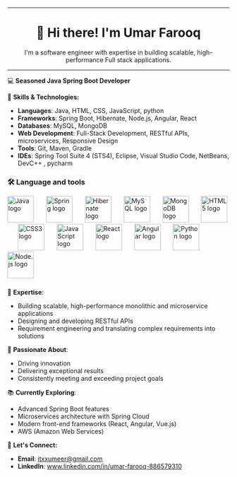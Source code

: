 ### <hr>

<h1 align="center">👋 Hi there! I'm Umar Farooq</h1>

<p align="center">I'm a software engineer with expertise in building scalable, high-performance Full stack applications.</p>

<hr>


💻 **Seasoned Java Spring Boot Developer**

🌟 **Skills & Technologies:**
- **Languages**: Java, HTML, CSS, JavaScript, python
- **Frameworks**: Spring Boot, Hibernate, Node.js, Angular, React
- **Databases**: MySQL, MongoDB
- **Web Development**: Full-Stack Development, RESTful APIs, microservices, Responsive Design
- **Tools**: Git, Maven, Gradle
- **IDEs**: Spring Tool Suite 4 (STS4), Eclipse, Visual Studio Code, NetBeans, DevC++ , pycharm 

<h3 align="left">🛠 Language and tools</h3>

<div align="left">
  <img src="https://cdn.jsdelivr.net/gh/devicons/devicon/icons/java/java-original-wordmark.svg" height="60" alt="Java logo"  />
  <img width="20" />
  <img src="https://cdn.jsdelivr.net/gh/devicons/devicon/icons/spring/spring-original-wordmark.svg" height="60" alt="Spring logo"  />
  <img width="20" />
  <img src="https://cdn.jsdelivr.net/gh/devicons/devicon/icons/hibernate/hibernate-original-wordmark.svg" height="60" alt="Hibernate logo"  />
  <img width="20" />
  <img src="https://cdn.jsdelivr.net/gh/devicons/devicon/icons/mysql/mysql-original-wordmark.svg" height="60" alt="MySQL logo"  />
  <img width="20" />
 
<img src="https://cdn.jsdelivr.net/gh/devicons/devicon/icons/mongodb/mongodb-original.svg" height="60" alt="MongoDB logo" />
 <img width="20" />
  <img src="https://cdn.jsdelivr.net/gh/devicons/devicon/icons/html5/html5-original-wordmark.svg" height="60" alt="HTML5 logo"  />
  <img width="20" />
  <img src="https://cdn.jsdelivr.net/gh/devicons/devicon/icons/css3/css3-original-wordmark.svg" height="60" alt="CSS3 logo"  />
  <img width="20" />
  <img src="https://cdn.jsdelivr.net/gh/devicons/devicon/icons/javascript/javascript-original.svg" height="60" alt="JavaScript logo"  />
  <img width="20" />
   <img src="https://cdn.jsdelivr.net/gh/devicons/devicon/icons/react/react-original-wordmark.svg" height="60" alt="React logo"  />
  <img width="20" />
<img src="https://cdn.jsdelivr.net/gh/devicons/devicon/icons/angularjs/angularjs-original.svg" height="60" alt="Angular logo" />

  <img width="20" />
  <img src="https://cdn.jsdelivr.net/gh/devicons/devicon/icons/python/python-original.svg" height="60" alt="Python logo"  />
  <img width="20" />
<img src="https://cdn.jsdelivr.net/gh/devicons/devicon/icons/nodejs/nodejs-original.svg" height="60" alt="Node.js logo" />

</div>


### 


### 

### 


🔧 **Expertise**:
- Building scalable, high-performance monolithic and microservice applications
- Designing and developing RESTful APIs
- Requirement engineering and translating complex requirements into solutions

🚀 **Passionate About**:
- Driving innovation
- Delivering exceptional results
- Consistently meeting and exceeding project goals

📚 **Currently Exploring**:
- Advanced Spring Boot features
- Microservices architecture with Spring Cloud
- Modern front-end frameworks (React, Angular, Vue.js)
- AWS (Amazon Web Services)

💬 **Let's Connect:**
- **Email**: itxxumeer@gmail.com
- **LinkedIn**: www.linkedin.com/in/umar-farooq-886579310


